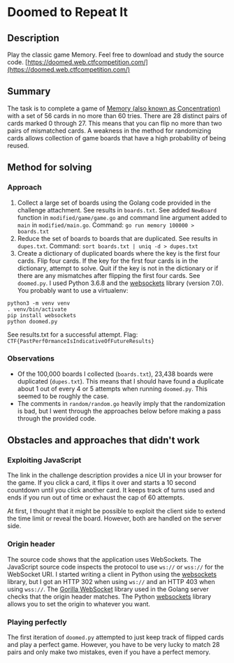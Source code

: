 # Doomed to Repeat It
## Description
Play the classic game Memory. Feel free to download and study the source code.
[https://doomed.web.ctfcompetition.com/](https://doomed.web.ctfcompetition.com/)

## Summary
The task is to complete a game of [Memory (also known as Concentration)](https://en.wikipedia.org/wiki/Concentration_(card_game)) with a set of 56 cards in no more than 60 tries. There are 28 distinct pairs of cards marked 0 through 27. This means that you can flip no more than two pairs of mismatched cards. A weakness in the method for randomizing cards allows collection of game boards that have a high probability of being reused.

## Method for solving
### Approach
1. Collect a large set of boards using the Golang code provided in the challenge attachment. See results in `boards.txt`. See added `NewBoard` function in `modified/game/game.go` and command line argument added to `main` in `modified/main.go`. Command: `go run memory 100000 > boards.txt`
2. Reduce the set of boards to boards that are duplicated. See results in `dupes.txt`. Command: `sort boards.txt | uniq -d > dupes.txt`
3. Create a dictionary of duplicated boards where the key is the first four cards. Flip four cards. If the key for the first four cards is in the dictionary, attempt to solve. Quit if the key is not in the dictionary or if there are any mismatches after flipping the first four cards. See `doomed.py`.  I used Python 3.6.8 and the [websockets](https://pypi.org/project/websockets/) library (version 7.0). You probably want to use a virtualenv:
```
python3 -m venv venv
. venv/bin/activate
pip install websockets
python doomed.py
```
See results.txt for a successful attempt. Flag: `CTF{PastPerf0rmanceIsIndicativeOfFutureResults}`
### Observations
* Of the 100,000 boards I collected (`boards.txt`), 23,438 boards were duplicated (`dupes.txt`). This means that I should have found a duplicate about 1 out of every 4 or 5 attempts when running `doomed.py`. This seemed to be roughly the case.
* The comments in `random/random.go` heavily imply that the randomization is bad, but I went through the approaches below before making a pass through the provided code. 

## Obstacles and approaches that didn't work
### Exploiting JavaScript
The link in the challenge description provides a nice UI in your browser for the game. If you click a card, it flips it over and starts a 10 second countdown until you click another card. It keeps track of turns used and ends if you run out of time or exhaust the cap of 60 attempts.

At first, I thought that it might be possible to exploit the client side to extend the time limit or reveal the board. However, both are handled on the server side.

### Origin header
The source code shows that the application uses WebSockets. The JavaScript source code inspects the protocol to use `ws://` or `wss://` for the WebSocket URI. I started writing a client in Python using the [websockets](https://pypi.org/project/websockets/) library, but I got an HTTP 302 when using `ws://` and an HTTP 403 when using `wss://`. The [Gorilla WebSocket](https://github.com/gorilla/websocket) library used in the Golang server checks that the origin header matches. The Python [websockets](https://pypi.org/project/websockets/) library allows you to set the origin to whatever you want.

### Playing perfectly
The first iteration of `doomed.py` attempted to just keep track of flipped cards and play a perfect game. However, you have to be very lucky to match 28 pairs and only make two mistakes, even if you have a perfect memory.